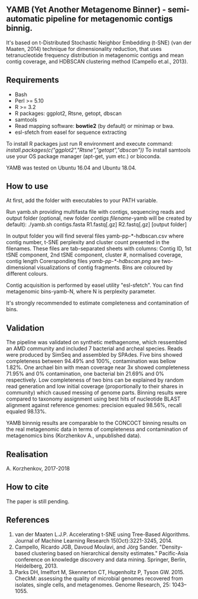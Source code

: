 ## YAMB  (Yet Another Metagenome Binner) - semi-automatic pipeline for metagenomic contigs binnig.
It's based on t-Distributed Stochastic Neighbor Embedding (t-SNE) (van der Maaten, 2014) technique for dimensionality reduction, that uses tetranucleotide frequency distribution in metagenomic contigs and mean contig coverage, and HDBSCAN clustering method (Campello et.al., 2013).

## Requirements
* Bash
* Perl >= 5.10
* R >= 3.2
* R packages: ggplot2, Rtsne, getopt, dbscan
* samtools
* Read mapping software: **bowtie2** (by default) or minimap or bwa.
* esl-sfetch from easel for sequence extracting

To install R packages just run R environment and execute command:
*install.packages(c("ggplot2","Rtsne","getopt","dbscan"))*
To install samtools use your OS package manager (apt-get, yum etc.) or bioconda.

YAMB was tested on Ubuntu 16.04 and Ubuntu 18.04.

## How to use
At first, add the folder with executables to your PATH variable.

Run yamb.sh providing multifasta file with contigs, sequencing reads and output folder (optional, new folder *contigs filename*-yamb will be created by default):
./yamb.sh contigs.fasta R1.fastq\[.gz\] R2.fastq\[.gz\] \[output folder\]

In output folder you will find several files 
yamb-pp-\*-hdbscan.csv
where contig number, t-SNE perplexity and cluster count presented in the filenames.
These files are tab-separated sheets with columns:
Contig ID, 1st tSNE component, 2nd tSNE component, cluster #, normalised coverage, contig length
Corersponding files *yamb-pp-\*-hdbscan.png* are two-dimensional visualizations of contig fragments. Bins are coloured by different colours.

Contig acquisition is performed by easel utility "esl-sfetch". You can find metagenomic bins-yamb-N, where N is perplexity parameter.

It's strongly recommended to estimate completeness and contamination of bins.


## Validation

The pipeline was validated on synthetic methagenome, which ressembled an AMD community and included 7 bacterial and archeal species. Reads were produced by SimSeq and assembled by SPAdes. Five bins showed completeness between 94.49% and 100%, contamination was bellow 1.82%. One archael bin with mean coverage near 3x showed completeness 71.95% and 0% contamination, one bacterial bin 21.69% and 0% respectively. Low completeness of two bins can be explained by random read generation and low initial coverage (proportionally to their shares in community) which caused messing of genome parts. Binning results were compared to taxonomy assignment using best hits of nucleotide BLAST alignment against reference genomes: precision equaled 98.56%, recall equaled 98.13%.

YAMB binnnig results are comparable to the CONCOCT binning results on the real metagenomic data in terms of completeness and contamination of metagenomics bins (Korzhenkov A., unpublished data).


## Realisation

A. Korzhenkov, 2017-2018


## How to cite

The paper is still pending. 


## References

1. van der Maaten L.J.P. Accelerating t-SNE using Tree-Based Algorithms. Journal of Machine Learning Research 15(Oct):3221-3245, 2014.
2. Campello, Ricardo JGB, Davoud Moulavi, and Jörg Sander. "Density-based clustering based on hierarchical density estimates." Pacific-Asia conference on knowledge discovery and data mining. Springer, Berlin, Heidelberg, 2013.
3. Parks DH, Imelfort M, Skennerton CT, Hugenholtz P, Tyson GW. 2015. CheckM: assessing the quality of microbial genomes recovered from isolates, single cells, and metagenomes. Genome Research, 25: 1043–1055.
